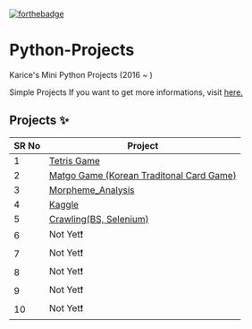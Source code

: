 <!-- ALL-CONTRIBUTORS-BADGE:START - Do not remove or modify this section -->

[![forthebadge](https://forthebadge.com/images/badges/made-with-python.svg)](https://forthebadge.com)

# Python-Projects

Karice's Mini Python Projects (2016 ~ ) 

Simple Projects If you want to get more informations, visit [here.](https://karice.tistory.com/)


## Projects ✨

SR No   | Project 
--- | --- 
1 | [Tetris Game](https://github.com/kl529/Python_Projects/tree/Tetris) 
2 | [Matgo Game (Korean Traditonal Card Game)](https://github.com/kl529/Python_Projects/tree/Matgo_Game)
3 | [Morpheme_Analysis](https://github.com/kl529/Python_Projects/tree/Morpheme_analysis)
4 | [Kaggle](https://github.com/kl529/Python_Projects/tree/Kaggle)
5 | [Crawling(BS, Selenium)](https://github.com/kl529/Python_Projects/tree/Crawling)
6 | Not Yet❗
7 | Not Yet❗
8 | Not Yet❗
9 | Not Yet❗
10 | Not Yet❗
